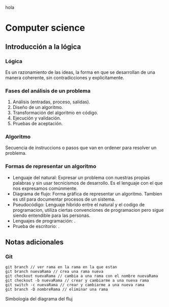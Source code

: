 hola

# Computer science

## Introducción a la lógica

### Lógica

Es un razonamiento de las ideas, la forma en que se desarrollan de una manera coherente, sin contradicciones y explicitamente.

### **Fases del análisis de un problema**

1. Análisis (entradas, proceso, salidas).
2. Diseño de un algoritmo.
3. Transformación del algoritmo en código.
4. Ejecución y validación.
5. Pruebas de aceptación.

### Algoritmo

Secuencia de instruccions o pasos que van en ordener para resolver un problema.

### Formas de representar un algoritmo

* Lenguaje del natural: Expresar un problema con nuestras propias palabras y sin usar tecnicismos de desarrollo. Es el lenguaje con el que nos expresamos comúnmente.
* Diagrama de flujo: Forma gráfica de representar un algoritmo. Tambien es util para documentar procesos de un sistema.
* Pseudocódigo: Lenguaje hibrido entre el natural y el codigo de programacion, utiliza ciertas convenciones de programacion pero sigue siendo entendible para las personas.
* Lenguajes de programación: .
* Prueba de escritorio: .

## Notas adicionales

### Git

```
git branch // ver rama en la rama en la que estan
git branch nuevaRama // crea una rama nueva
git checkout nuevaRama // cambia a una rama con el nombre nuevaRama
git checkout -b nuevaRama // crear y cambiarme a una nueva rama
git switch -c nuevaRama // crear y cambiarme a una nueva rama
git branch -D nombreRama // eliminar una rama 
```

Simbologia del diagrama del fluj
